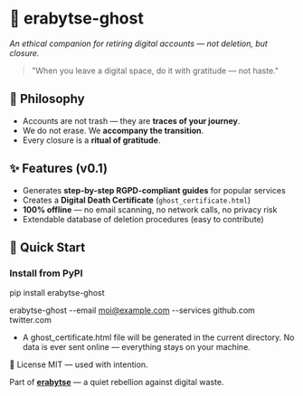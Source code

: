 # 👻 erabytse-ghost  
*An ethical companion for retiring digital accounts — not deletion, but closure.*

> "When you leave a digital space, do it with gratitude — not haste."

## 🌿 Philosophy
- Accounts are not trash — they are **traces of your journey**.  
- We do not erase. We **accompany the transition**.  
- Every closure is a **ritual of gratitude**.

## ✨ Features (v0.1)
- Generates **step-by-step RGPD-compliant guides** for popular services  
- Creates a **Digital Death Certificate** (`ghost_certificate.html`)  
- **100% offline** — no email scanning, no network calls, no privacy risk  
- Extendable database of deletion procedures (easy to contribute)

## 🚀 Quick Start

### Install from PyPI

pip install erabytse-ghost

erabytse-ghost --email moi@example.com --services github.com twitter.com 

* A ghost_certificate.html file will be generated in the current directory.
  No data is ever sent online — everything stays on your machine. 

📜 License
MIT — used with intention.


Part of **[erabytse](https://erabytse.github.io)** — a quiet rebellion against digital waste.


